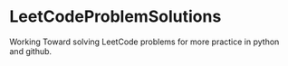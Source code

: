 # LeetCodeProblemSolutions
Working Toward solving LeetCode problems for more practice in python and github.
